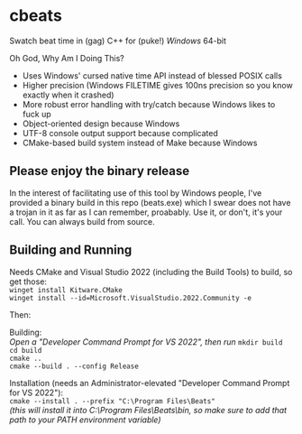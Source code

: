# cbeats
Swatch beat time in (gag) C++ for (puke!) *Windows* 64-bit

Oh God, Why Am I Doing This?  
* Uses Windows' cursed native time API instead of blessed POSIX calls
* Higher precision (Windows FILETIME gives 100ns precision so you know exactly when it crashed)
* More robust error handling with try/catch because Windows likes to fuck up
* Object-oriented design because Windows
* UTF-8 console output support because complicated
* CMake-based build system instead of Make because Windows

## Please enjoy the binary release
In the interest of facilitating use of this tool by Windows people, I've provided a binary build in this repo (beats.exe) which I swear does not have a trojan in it as far as I can remember, proabably. Use it, or don't, it's your call. You can always build from source.  

## Building and Running
Needs CMake and Visual Studio 2022 (including the Build Tools) to build, so get those:  
`winget install Kitware.CMake`  
`winget install --id=Microsoft.VisualStudio.2022.Community -e`  

Then:  

Building:  
*Open a "Developer Command Prompt for VS 2022", then run*
`mkdir build`  
`cd build`  
`cmake ..`  
`cmake --build . --config Release`  

Installation (needs an Administrator-elevated "Developer Command Prompt for VS 2022"):  
`cmake --install . --prefix "C:\Program Files\Beats"`  
*(this will install it into C:\Program Files\Beats\bin, so make sure to add that path to your PATH environment variable)*
